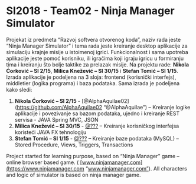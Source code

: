 # SI2018 - Team02 - Ninja Manager Simulator
Projekat iz predmeta “Razvoj softvera otvorenog koda”, naziv rada jeste “Ninja Manager Simulator”  i tema rada jeste kreiranje desktop aplikacije za simulaciju krajnje misije u istoimenoj igrici. Funkcionalnost i sama upotreba aplikacije jeste pomoć korisniku, ili igračima koji igraju igricu u formiranju tima i kreiranju što bolje taktike za prelazak misije. Na projektu rade: **Nikola Ćorković – SI 2/15**, **Milica Knežević – SI 30/15** i **Stefan Tomić – SI 1/15**. Izrada aplikacije je podeljena na 3 sloja: frontend (korisnički interfejs), middletier (logika programa) i baza podataka. Sama izrada je podeljena kako sledi: 
1. **Nikola Ćorković – SI 2/15** - [@AlphaAquilae02](https://github.com/AlphaAquilae02 “@AlphaAquilae”) – Kreiranje logike aplikacije i povezivanje sa bazom podataka, ujedno i kreiranje REST servisa - JAVA Spring MVC, JSON
2. **Milica Knežević – SI 30/15** - [@???](???) – Kreiranje korisničkog interfejsa koristeći JAVA FX tehnologiju
3. **Stefan Tomić – SI 1/15** - [@???](???) – Kreiranje baze podataka (MySQL) – Stored Procedure, Views, Triggers, Transactions

Project started for learning purpose, based on “Ninja Manager” game – online browser based game. ( [www.ninjamanager.com](https://www.ninjamanager.com “www.ninjamanager.com”). All characters and logic of simulator is based on ninja manager game.
